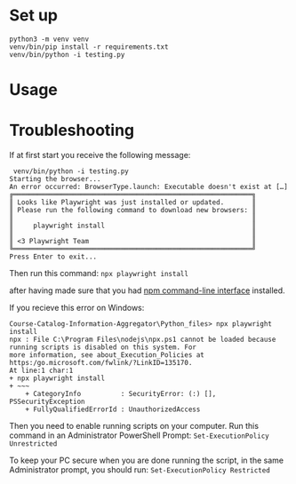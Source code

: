 # Set up

```
python3 -m venv venv
venv/bin/pip install -r requirements.txt 
venv/bin/python -i testing.py
```

# Usage

# Troubleshooting


If at first start you receive the following message:

```text
 venv/bin/python -i testing.py
Starting the browser...
An error occurred: BrowserType.launch: Executable doesn't exist at […]
╔════════════════════════════════════════════════════════════╗
║ Looks like Playwright was just installed or updated.       ║
║ Please run the following command to download new browsers: ║
║                                                            ║
║     playwright install                                     ║
║                                                            ║
║ <3 Playwright Team                                         ║
╚════════════════════════════════════════════════════════════╝
Press Enter to exit...
```

Then run this command: 
`npx playwright install`

after having made sure that you had [npm command-line interface](https://docs.npmjs.com/downloading-and-installing-node-js-and-npm) installed.


If you recieve this error on Windows:

```text
Course-Catalog-Information-Aggregator\Python_files> npx playwright install
npx : File C:\Program Files\nodejs\npx.ps1 cannot be loaded because running scripts is disabled on this system. For
more information, see about_Execution_Policies at https:/go.microsoft.com/fwlink/?LinkID=135170.
At line:1 char:1
+ npx playwright install
+ ~~~
    + CategoryInfo          : SecurityError: (:) [], PSSecurityException
    + FullyQualifiedErrorId : UnauthorizedAccess
```
Then you need to enable running scripts on your computer. Run this command in an Administrator PowerShell Prompt:
`Set-ExecutionPolicy Unrestricted`

To keep your PC secure when you are done running the script, in the same Administrator prompt, you should run:
`Set-ExecutionPolicy Restricted`


